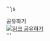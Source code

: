 '''js
<div class="lnbArea">
    <div class="lnbInside">
        <span class="btn_share">공유하기</span>
        <div class="shareBox">
            <a href="#" id="sns_urlCoby" class="btn_share_sns" title="새창" onclick="clip(); return false;">
                <img src="${pageContext.request.contextPath}/resources/img/sub/icon_share_link.png" alt="링크 공유하기"></a>
        </div>
</div>
'''
